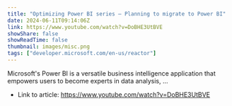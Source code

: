 ```yaml
---
title: "Optimizing Power BI series – Planning to migrate to Power BI"
date: 2024-06-11T09:14:06Z
link: https://www.youtube.com/watch?v=DoBHE3UtBVE
showShare: false
showReadTime: false
thumbnail: images/misc.png
tags: ["developer.microsoft.com/en-us/reactor"]
---
```

Microsoft's Power BI is a versatile business intelligence application that empowers users to become experts in data analysis, ...

- Link to article: https://www.youtube.com/watch?v=DoBHE3UtBVE